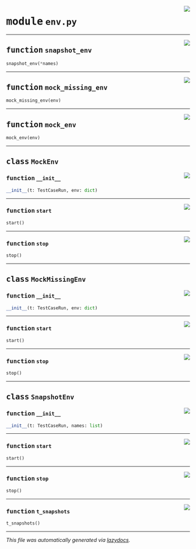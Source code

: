 <!-- markdownlint-disable -->

<a href="../booktest/env.py#L0"><img align="right" style="float:right;" src="https://img.shields.io/badge/-source-cccccc?style=flat-square"></a>

# <kbd>module</kbd> `env.py`





---

<a href="../booktest/env.py#L75"><img align="right" style="float:right;" src="https://img.shields.io/badge/-source-cccccc?style=flat-square"></a>

## <kbd>function</kbd> `snapshot_env`

```python
snapshot_env(*names)
```






---

<a href="../booktest/env.py#L134"><img align="right" style="float:right;" src="https://img.shields.io/badge/-source-cccccc?style=flat-square"></a>

## <kbd>function</kbd> `mock_missing_env`

```python
mock_missing_env(env)
```






---

<a href="../booktest/env.py#L186"><img align="right" style="float:right;" src="https://img.shields.io/badge/-source-cccccc?style=flat-square"></a>

## <kbd>function</kbd> `mock_env`

```python
mock_env(env)
```






---

## <kbd>class</kbd> `MockEnv`




<a href="../booktest/env.py#L152"><img align="right" style="float:right;" src="https://img.shields.io/badge/-source-cccccc?style=flat-square"></a>

### <kbd>function</kbd> `__init__`

```python
__init__(t: TestCaseRun, env: dict)
```








---

<a href="../booktest/env.py#L158"><img align="right" style="float:right;" src="https://img.shields.io/badge/-source-cccccc?style=flat-square"></a>

### <kbd>function</kbd> `start`

```python
start()
```





---

<a href="../booktest/env.py#L172"><img align="right" style="float:right;" src="https://img.shields.io/badge/-source-cccccc?style=flat-square"></a>

### <kbd>function</kbd> `stop`

```python
stop()
```






---

## <kbd>class</kbd> `MockMissingEnv`




<a href="../booktest/env.py#L93"><img align="right" style="float:right;" src="https://img.shields.io/badge/-source-cccccc?style=flat-square"></a>

### <kbd>function</kbd> `__init__`

```python
__init__(t: TestCaseRun, env: dict)
```








---

<a href="../booktest/env.py#L105"><img align="right" style="float:right;" src="https://img.shields.io/badge/-source-cccccc?style=flat-square"></a>

### <kbd>function</kbd> `start`

```python
start()
```





---

<a href="../booktest/env.py#L120"><img align="right" style="float:right;" src="https://img.shields.io/badge/-source-cccccc?style=flat-square"></a>

### <kbd>function</kbd> `stop`

```python
stop()
```






---

## <kbd>class</kbd> `SnapshotEnv`




<a href="../booktest/env.py#L9"><img align="right" style="float:right;" src="https://img.shields.io/badge/-source-cccccc?style=flat-square"></a>

### <kbd>function</kbd> `__init__`

```python
__init__(t: TestCaseRun, names: list)
```








---

<a href="../booktest/env.py#L30"><img align="right" style="float:right;" src="https://img.shields.io/badge/-source-cccccc?style=flat-square"></a>

### <kbd>function</kbd> `start`

```python
start()
```





---

<a href="../booktest/env.py#L52"><img align="right" style="float:right;" src="https://img.shields.io/badge/-source-cccccc?style=flat-square"></a>

### <kbd>function</kbd> `stop`

```python
stop()
```





---

<a href="../booktest/env.py#L62"><img align="right" style="float:right;" src="https://img.shields.io/badge/-source-cccccc?style=flat-square"></a>

### <kbd>function</kbd> `t_snapshots`

```python
t_snapshots()
```








---

_This file was automatically generated via [lazydocs](https://github.com/ml-tooling/lazydocs)._
